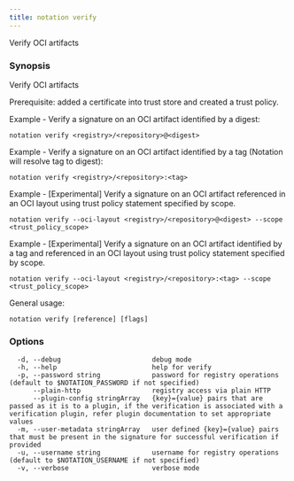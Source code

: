 ```yaml
---
title: notation verify
---
```


Verify OCI artifacts

### Synopsis

Verify OCI artifacts

Prerequisite: added a certificate into trust store and created a trust policy.

Example - Verify a signature on an OCI artifact identified by a digest:
```
notation verify <registry>/<repository>@<digest>
```

Example - Verify a signature on an OCI artifact identified by a tag  (Notation will resolve tag to digest):
```
notation verify <registry>/<repository>:<tag>
```

Example - [Experimental] Verify a signature on an OCI artifact referenced in an OCI layout using trust policy statement specified by scope.
```
notation verify --oci-layout <registry>/<repository>@<digest> --scope <trust_policy_scope>
```

Example - [Experimental] Verify a signature on an OCI artifact identified by a tag and referenced in an OCI layout using trust policy statement specified by scope.
```  
notation verify --oci-layout <registry>/<repository>:<tag> --scope <trust_policy_scope>
```

General usage:
```
notation verify [reference] [flags]
```

### Options

```
  -d, --debug                       debug mode
  -h, --help                        help for verify
  -p, --password string             password for registry operations (default to $NOTATION_PASSWORD if not specified)
      --plain-http                  registry access via plain HTTP
      --plugin-config stringArray   {key}={value} pairs that are passed as it is to a plugin, if the verification is associated with a verification plugin, refer plugin documentation to set appropriate values
  -m, --user-metadata stringArray   user defined {key}={value} pairs that must be present in the signature for successful verification if provided
  -u, --username string             username for registry operations (default to $NOTATION_USERNAME if not specified)
  -v, --verbose                     verbose mode
```
